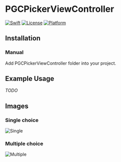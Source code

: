 # PGCPickerViewController

[![Swift](https://img.shields.io/badge/swift-4.0-orange.svg?style=flat)](https://developer.apple.com/swift/)
[![License](https://img.shields.io/badge/license-MIT-71787A.svg)](https://tldrlegal.com/license/mit-license)
[![Platform](https://img.shields.io/badge/platform-ios-lightgrey.svg)](https://developer.apple.com/ios/)

## Installation

### Manual

Add PGCPickerViewController folder into your project.

## Example Usage

*TODO*

## Images

### Single choice

![Single](https://github.com/aguilarpgc/PGCPickerController/blob/master/Images/simple.gif)

### Multiple choice

![Multiple](https://github.com/aguilarpgc/PGCPickerController/blob/master/Images/multiple.gif)
